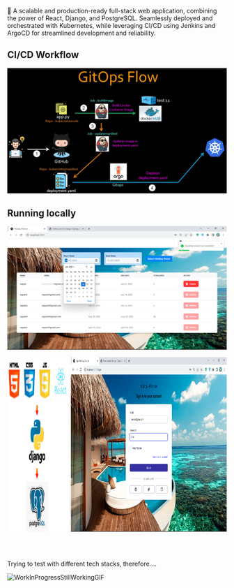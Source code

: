 🔰 A scalable and production-ready full-stack web application, combining the power of React, Django, and PostgreSQL. Seamlessly deployed and orchestrated with Kubernetes, while leveraging CI/CD using Jenkins and ArgoCD for streamlined development and reliability.
 
## CI/CD Workflow
![Application](./images/forGithub1.png)

## Running locally
![Application](./images/forGithub2.png)
<div style="display: flex; justify-content: space-between;">
  <img src="./images/forGithub3.png" alt="Image 1" width="28%" height="400"/>
  <img src="./images/forGithub4.png" alt="Image 3" width="71%" height="400"/>
</div>



<br><br><br>
Trying to test with different tech stacks, therefore....

![WorkInProgressStillWorkingGIF](https://github.com/shnartho/Holiday-Planner-FullStackWebApp/assets/83227963/d07a81b9-6f87-4260-a525-7b76defb2243)

